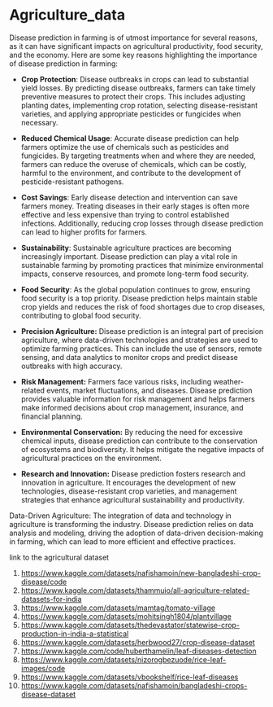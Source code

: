 # Agriculture_data
Disease prediction in farming is of utmost importance for several reasons, as it can have significant impacts on agricultural productivity, food security, and the economy. Here are some key reasons highlighting the importance of disease prediction in farming:

* **Crop Protection**: Disease outbreaks in crops can lead to substantial yield losses. By predicting disease outbreaks, farmers can take timely preventive measures to protect their crops. This includes adjusting planting dates, implementing crop rotation, selecting disease-resistant varieties, and applying appropriate pesticides or fungicides when necessary.

* **Reduced Chemical Usage**: Accurate disease prediction can help farmers optimize the use of chemicals such as pesticides and fungicides. By targeting treatments when and where they are needed, farmers can reduce the overuse of chemicals, which can be costly, harmful to the environment, and contribute to the development of pesticide-resistant pathogens.

* **Cost Savings**: Early disease detection and intervention can save farmers money. Treating diseases in their early stages is often more effective and less expensive than trying to control established infections. Additionally, reducing crop losses through disease prediction can lead to higher profits for farmers.

* **Sustainability**: Sustainable agriculture practices are becoming increasingly important. Disease prediction can play a vital role in sustainable farming by promoting practices that minimize environmental impacts, conserve resources, and promote long-term food security.

* **Food Security**: As the global population continues to grow, ensuring food security is a top priority. Disease prediction helps maintain stable crop yields and reduces the risk of food shortages due to crop diseases, contributing to global food security.

* **Precision Agriculture:** Disease prediction is an integral part of precision agriculture, where data-driven technologies and strategies are used to optimize farming practices. This can include the use of sensors, remote sensing, and data analytics to monitor crops and predict disease outbreaks with high accuracy.

* **Risk Management:** Farmers face various risks, including weather-related events, market fluctuations, and diseases. Disease prediction provides valuable information for risk management and helps farmers make informed decisions about crop management, insurance, and financial planning.

* **Environmental Conservation:** By reducing the need for excessive chemical inputs, disease prediction can contribute to the conservation of ecosystems and biodiversity. It helps mitigate the negative impacts of agricultural practices on the environment.

* **Research and Innovation:** Disease prediction fosters research and innovation in agriculture. It encourages the development of new technologies, disease-resistant crop varieties, and management strategies that enhance agricultural sustainability and productivity.

Data-Driven Agriculture: The integration of data and technology in agriculture is transforming the industry. Disease prediction relies on data analysis and modeling, driving the adoption of data-driven decision-making in farming, which can lead to more efficient and effective practices.








link to the agricultural dataset
1. https://www.kaggle.com/datasets/nafishamoin/new-bangladeshi-crop-disease/code
2. https://www.kaggle.com/datasets/thammuio/all-agriculture-related-datasets-for-india
3. https://www.kaggle.com/datasets/mamtag/tomato-village
4. https://www.kaggle.com/datasets/mohitsingh1804/plantvillage
5. https://www.kaggle.com/datasets/thedevastator/statewise-crop-production-in-india-a-statistical
6. https://www.kaggle.com/datasets/herbwood27/crop-disease-dataset
7. https://www.kaggle.com/code/huberthamelin/leaf-diseases-detection
8. https://www.kaggle.com/datasets/nizorogbezuode/rice-leaf-images/code
9. https://www.kaggle.com/datasets/vbookshelf/rice-leaf-diseases
10. https://www.kaggle.com/datasets/nafishamoin/bangladeshi-crops-disease-dataset
